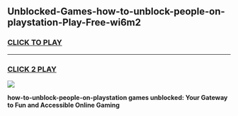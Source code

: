 
## Unblocked-Games-how-to-unblock-people-on-playstation-Play-Free-wi6m2
<h3>
<a href="https://premium76.site?title=how-to-unblock-people-on-playstation&ref=18A1">CLICK TO PLAY</a></h3>
<hr>

<h3>
<a href="https://premium76.site?title=how-to-unblock-people-on-playstation&ref=18A1">CLICK 2 PLAY</a>
  
</h3>

<a href="https://premium76.site?title=how-to-unblock-people-on-playstation&ref=18A1"><img src="https://clearcache.store/games.png"></a>


**how-to-unblock-people-on-playstation games unblocked: Your Gateway to Fun and Accessible Online Gaming**
